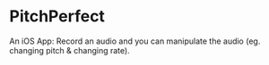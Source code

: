 # PitchPerfect

An iOS App: Record an audio and you can manipulate the audio (eg. changing pitch & changing rate).
